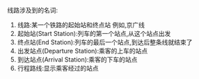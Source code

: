 线路涉及到的名词:
1. 线路:某一个铁路的起始站和终点站 例如,京广线
2. 起始站(Start Station):列车的第一个站点,从这个站点出发
3. 终点站(End Station):列车的最后一个站点,到达后整条线就结束了
4. 出发站点(Departure Station):乘客的上车的站点
5. 到达站点(Arrival Station):乘客的下车的站点
6. 行程路线:显示乘客经过的站点
